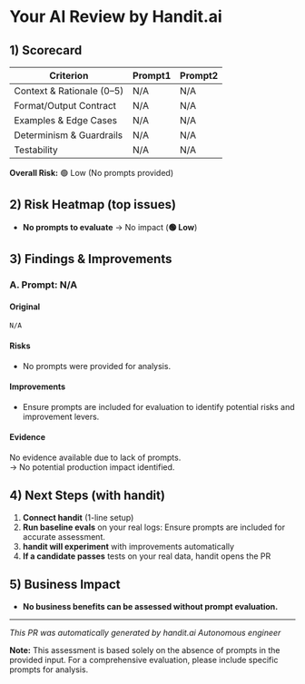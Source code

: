 # Your AI Review by Handit.ai

## 1) Scorecard

| Criterion | Prompt1 | Prompt2 |
|-----------|---------|---------|
| Context & Rationale (0–5) | N/A | N/A |
| Format/Output Contract | N/A | N/A |
| Examples & Edge Cases | N/A | N/A |
| Determinism & Guardrails | N/A | N/A |
| Testability | N/A | N/A |

**Overall Risk:** 🟢 Low (No prompts provided)

## 2) Risk Heatmap (top issues)

- **No prompts to evaluate** → No impact (**🟢 Low**)

## 3) Findings & Improvements

### A. Prompt: N/A

#### Original

```
N/A
```

#### Risks

- No prompts were provided for analysis.

#### Improvements

- Ensure prompts are included for evaluation to identify potential risks and improvement levers.

#### Evidence
No evidence available due to lack of prompts.  
→ No potential production impact identified.

## 4) Next Steps (with handit)

1. **Connect handit** (1-line setup)
2. **Run baseline evals** on your real logs: Ensure prompts are included for accurate assessment.
3. **handit will experiment** with improvements automatically
4. **If a candidate passes** tests on your real data, handit opens the PR

## 5) Business Impact

- **No business benefits can be assessed without prompt evaluation.**

---

*This PR was automatically generated by handit.ai Autonomous engineer*

**Note:** This assessment is based solely on the absence of prompts in the provided input. For a comprehensive evaluation, please include specific prompts for analysis.
